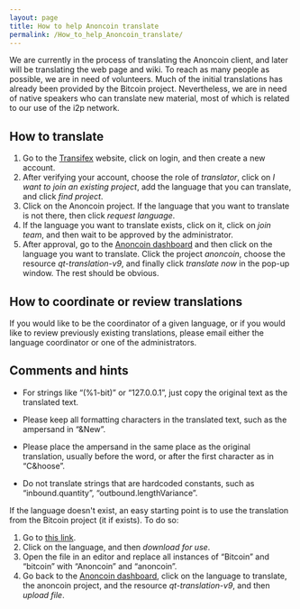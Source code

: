 ```yaml
---
layout: page
title: How to help Anoncoin translate
permalink: /How_to_help_Anoncoin_translate/
---
```


We are currently in the process of translating the Anoncoin client, and later will be translating the web page and wiki. To reach as many people as possible, we are in need of volunteers. Much of the initial translations has already been provided by the Bitcoin project. Nevertheless, we are in need of native speakers who can translate new material, most of which is related to our use of the i2p network.

How to translate
----------------

1.  Go to the [Transifex](https://www.transifex.com) website, click on login, and then create a new account.
2.  After verifying your account, choose the role of *translator*, click on *I want to join an existing project*, add the language that you can translate, and click *find project*.
3.  Click on the Anoncoin project. If the language that you want to translate is not there, then click *request language*.
4.  If the language you want to translate exists, click on it, click on *join team*, and then wait to be approved by the administrator.
5.  After approval, go to the [Anoncoin dashboard](https://www.transifex.com/organization/anoncoin-1/dashboard) and then click on the language you want to translate. Click the project *anoncoin*, choose the resource *qt-translation-v9*, and finally click *translate now* in the pop-up window. The rest should be obvious.

How to coordinate or review translations
----------------------------------------

If you would like to be the coordinator of a given language, or if you would like to review previously existing translations, please email either the language coordinator or one of the administrators.

Comments and hints
------------------

-   For strings like “(%1-bit)” or “127.0.0.1”, just copy the original text as the translated text.

<!-- -->

-   Please keep all formatting characters in the translated text, such as the ampersand in “&New”.

<!-- -->

-   Please place the ampersand in the same place as the original translation, usually before the word, or after the first character as in “C&hoose”.

<!-- -->

-   Do not translate strings that are hardcoded constants, such as “inbound.quantity”, “outbound.lengthVariance”.

If the language doesn't exist, an easy starting point is to use the translation from the Bitcoin project (it if exists). To do so:

1.  Go to [this link](https://www.transifex.com/projects/p/bitcoin/resource/tx/).
2.  Click on the language, and then *download for use*.
3.  Open the file in an editor and replace all instances of “Bitcoin” and “bitcoin” with “Anoncoin” and “anoncoin”.
4.  Go back to the [Anoncoin dashboard](https://www.transifex.com/organization/anoncoin-1/dashboard), click on the language to translate, the anoncoin project, and the resource *qt-translation-v9*, and then *upload file*.

